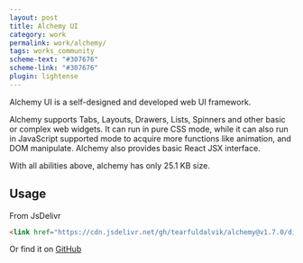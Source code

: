 ```yaml
---
layout: post
title: Alchemy UI
category: work
permalink: work/alchemy/
tags: works_community
scheme-text: "#307676"
scheme-link: "#307676"
plugin: lightense
---
```


Alchemy UI is a self-designed and developed web UI framework. 

Alchemy supports Tabs, Layouts, Drawers, Lists, Spinners and other basic or complex web widgets. It can run in pure CSS mode, while it can also run in JavaScript supported mode to acquire more functions like animation, and DOM manipulate. Alchemy also provides basic React JSX interface.

With all abilities above, alchemy has only 25.1 KB size.

## Usage
From JsDelivr
```html
<link href="https://cdn.jsdelivr.net/gh/tearfuldalvik/alchemy@v1.7.0/dist/alchemy.min.css" rel="stylesheet">
```

Or find it on [GitHub](https://github.com/tearfulDalvik/Alchemy)